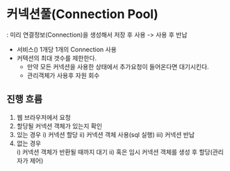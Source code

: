 # 커넥션풀(Connection Pool) 
: 미리 연결정보(Connection)을 생성해서 저장 후 사용 -> 사용 후 반납

- 서비스() 1개당 1개의 Connection 사용
- 커텍션의 최대 갯수를 제한한다. 
	- 만약 모든 커넥션을 사용한 상태에서 추가요청이 들어온다면 대기시킨다.
	- 관리객체가 사용후 자원 회수
	
## 진행 흐름

1) 웹 브라우저에서 요청
2) 할당될 커넥션 객체가 있는지 확인
3) 있는 경우
	i) 커넥션 할당
	ii) 커넥션 객체 사용(sql 실행)
	iii) 커넥션 반납 
4) 없는 경우  
	i) 커넥션 객체가 반환될 때까지 대기
	ii) 혹은 임시 커넥션 객체를 생성 후 할당(관리자가 제어)
	

